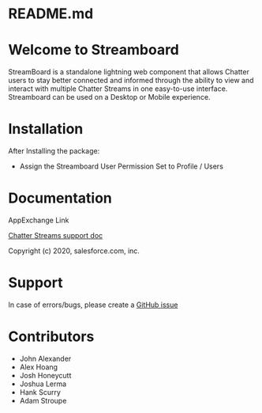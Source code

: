 # README.md
# Welcome to Streamboard

StreamBoard is a standalone lightning web component that allows Chatter users to stay better connected and informed through the ability to view and interact with multiple Chatter Streams in one easy-to-use interface. Streamboard can be used on a Desktop or Mobile experience. 

# Installation

After Installing the package:

* Assign the Streamboard User Permission Set to Profile / Users

# Documentation

AppExchange Link

[Chatter Streams support doc](https://help.salesforce.com/articleView?id=collab_chatter_streams_create.htm&type=5)

Copyright (c) 2020, salesforce.com, inc.


# Support

In case of errors/bugs, please create a [GitHub issue](https://github.com/SalesforceLabs/StreamBoard/issues)

# Contributors

* John Alexander
* Alex Hoang
* Josh Honeycutt
* Joshua Lerma
* Hank Scurry
* Adam Stroupe
